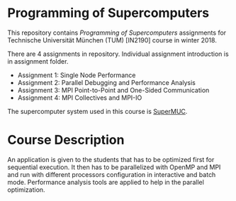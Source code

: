 # Programming of Supercomputers #
This repository contains *Programming of Supercomputers* assignments for Technische Universität München (TUM) [IN2190] course in winter 2018.

There are 4 assignments in repository. Individual assignment introduction is in assignment folder.

- Assignment 1: Single Node Performance
- Assignment 2: Parallel Debugging and Performance Analysis
- Assignment 3: MPI Point-to-Point and One-Sided Communication
- Assignment 4: MPI Collectives and MPI-IO

The supercomputer system used in this course is [SuperMUC](https://www.lrz.de/services/compute/supermuc/).

# Course Description # 
An application is given to the students that has to be optimized first for
sequential execution. It then has to be parallelized with OpenMP and MPI and run with
different processors configuration in interactive and batch mode. Performance
analysis tools are applied to help in the parallel optimization. 
